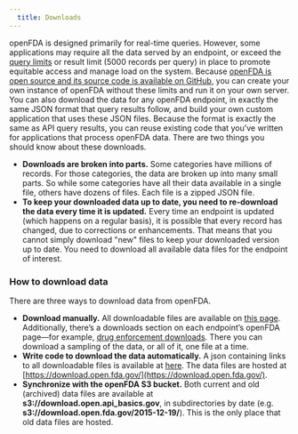 ```yaml
---
  title: Downloads
---
```

openFDA is designed primarily for real-time queries. However, some applications may require all the data served by an endpoint, or exceed the [query limits](#authentication) or result limit (5000 records per query) in place to promote equitable access and manage load on the system.
Because [openFDA is open source and its source code is available on GitHub](http://github.com/FDA/openfda/), you can create your own instance of openFDA without these limits and run it on your own server. You can also download the data for any openFDA endpoint, in exactly the same JSON format that query results follow, and build your own custom application that uses these JSON files. Because the format is exactly the same as API query results, you can reuse existing code that you’ve written for applications that process openFDA data. There are two things you should know about these downloads.
- **Downloads are broken into parts.** Some categories have millions of records. For those categories, the data are broken up into many small parts. So while some categories have all their data available in a single file, others have dozens of files. Each file is a zipped JSON file.
- **To keep your downloaded data up to date, you need to re-download the data every time it is updated.** Every time an endpoint is updated (which happens on a regular basis), it is possible that every record has changed, due to corrections or enhancements. That means that you cannot simply download "new" files to keep your downloaded version up to date. You need to download all available data files for the endpoint of interest.
### How to download data
There are three ways to download data from openFDA.
- **Download manually.** All downloadable files are available on [this page](https://open.fda.gov/downloads/). Additionally, there’s a downloads section on each endpoint’s openFDA page—for example, [drug enforcement downloads](https://open.fda.gov/apis/drug/enforcement/download/). There you can download a sampling of the data, or all of it, one file at a time.
- **Write code to download the data automatically.** A json containing links to all downloadable files is available at [here](https://api.fda.gov/download.json). The data files are hosted at [https://download.open.fda.gov/](https://download.open.fda.gov/).
- **Synchronize with the openFDA S3 bucket.** Both current and old (archived) data files are available at **s3://download.open.api_basics.gov**, in subdirectories by date (e.g. **s3://download.open.fda.gov/2015-12-19/**). This is the only place that old data files are hosted.
